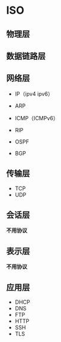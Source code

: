 # ISO

物理层
-----

数据链路层
--------

网络层
-------
* IP（ipv4 ipv6）
* ARP
* ICMP（ICMPv6）

* RIP
* OSPF
* BGP

传输层
--------
* TCP
* UDP


会话层
-----
**不用协议**

表示层
-------
**不用协议**

应用层
-----
* DHCP
* DNS
* FTP
* HTTP
* SSH
* TLS
